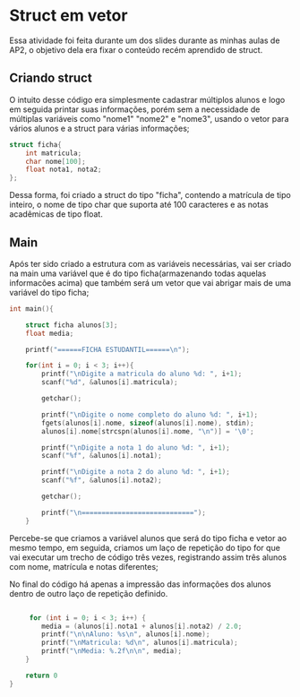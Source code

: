 # Struct em vetor

Essa atividade foi feita durante um dos slides durante as minhas aulas de AP2, o objetivo dela era fixar o conteúdo recém aprendido de struct.

## Criando struct
O intuito desse código era simplesmente cadastrar múltiplos alunos e logo em seguida printar suas informações, porém sem a necessidade de múltiplas variáveis como "nome1" "nome2" e "nome3", usando o vetor para vários alunos e a struct para várias informações;
```C
struct ficha{
    int matricula;
    char nome[100];
    float nota1, nota2;
};
```
Dessa forma, foi criado a struct do tipo "ficha", contendo a matrícula de tipo inteiro, o nome de tipo char que suporta até 100 caracteres e as notas acadêmicas de tipo float.

## Main
Após ter sido criado a estrutura com as variáveis necessárias, vai ser criado na main uma variável que é do tipo ficha(armazenando todas aquelas informacões acima) que também será um vetor que vai abrigar mais de uma variável do tipo ficha;
```C
int main(){

    struct ficha alunos[3];
    float media;

    printf("======FICHA ESTUDANTIL======\n");

    for(int i = 0; i < 3; i++){
        printf("\nDigite a matricula do aluno %d: ", i+1);
        scanf("%d", &alunos[i].matricula);

        getchar();

        printf("\nDigite o nome completo do aluno %d: ", i+1);
        fgets(alunos[i].nome, sizeof(alunos[i].nome), stdin);
        alunos[i].nome[strcspn(alunos[i].nome, "\n")] = '\0';

        printf("\nDigite a nota 1 do aluno %d: ", i+1);
        scanf("%f", &alunos[i].nota1);

        printf("\nDigite a nota 2 do aluno %d: ", i+1);
        scanf("%f", &alunos[i].nota2);

        getchar();

        printf("\n============================");
    }
```
Percebe-se que criamos a variável alunos que será do tipo ficha e vetor ao mesmo tempo, em seguida, criamos um laço de repetição do tipo for que vai executar um trecho de código três vezes, registrando assim três alunos com nome, matrícula e notas diferentes;

No final do código há apenas a impressão das informações dos alunos dentro de outro laço de repetição definido.
```C

     for (int i = 0; i < 3; i++) {
        media = (alunos[i].nota1 + alunos[i].nota2) / 2.0;
        printf("\n\nAluno: %s\n", alunos[i].nome);
        printf("\nMatricula: %d\n", alunos[i].matricula);
        printf("\nMedia: %.2f\n\n", media);
    }

    return 0
}
```
